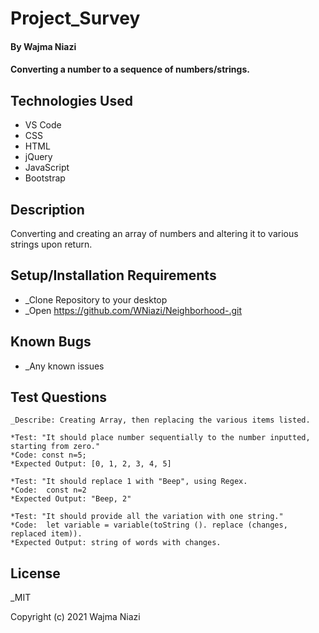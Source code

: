 # Project_Survey

#### By Wajma Niazi

#### Converting a number to a sequence of numbers/strings.  

## Technologies Used

* VS Code
* CSS 
* HTML 
* jQuery
* JavaScript 
* Bootstrap

## Description

Converting and creating an array of numbers and altering it to various strings upon return. 

## Setup/Installation Requirements

* _Clone Repository to your desktop  
* _Open https://github.com/WNiazi/Neighborhood-.git

## Known Bugs
* _Any known issues

## Test Questions 
```
_Describe: Creating Array, then replacing the various items listed. 

*Test: "It should place number sequentially to the number inputted, starting from zero." 
*Code: const n=5; 
*Expected Output: [0, 1, 2, 3, 4, 5]
```
```
*Test: "It should replace 1 with "Beep", using Regex.
*Code:  const n=2 
*Expected Output: "Beep, 2" 
```
```
*Test: "It should provide all the variation with one string." 
*Code:  let variable = variable(toString (). replace (changes, replaced item)). 
*Expected Output: string of words with changes.
```

## License

_MIT

Copyright (c) 2021 Wajma Niazi
